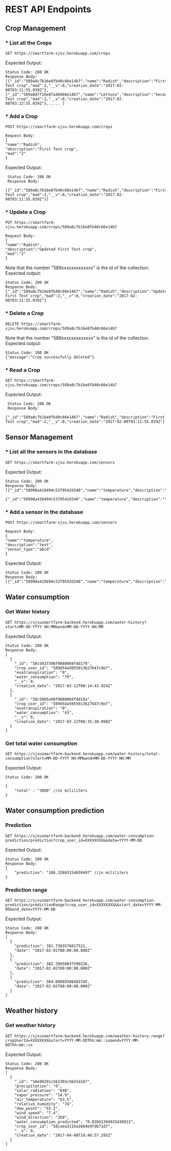 # REST API Endpoints
## Crop Management
### * List all the Crops
    GET https://smartfarm-sjsu.herokuapp.com/crops

Expected Output:

    Status Code: 200 OK
    Response Body:
    [{"_id":"589a8c7b16e8fb40c66e14b7","name":"Radish","description":"First Test crop","mad":2,"__v":0,"creation_date":"2017-02-08T03:11:55.039Z"},{"_id":"589a8d7f16e8fa40d66e14b7","name":"Lettuce","description":"Second Test crop","mad":2,"__v":0,"creation_date":"2017-02-08T03:22:55.039Z"},..... ]

### * Add a Crop
    POST https://smartfarm-sjsu.herokuapp.com/crops
    
    Request Body:
    {
    "name":"Radish",
    "description":"First Test crop",
    "mad":"2"
    }

Expected Output:

     Status Code: 200 OK
     Response Body:
     [{"_id":"589a8c7b16e8fb40c66e14b7","name":"Radish","description":"First Test crop","mad":2,"__v":0,"creation_date":"2017-02-08T03:11:55.039Z"}]

### * Update a Crop
    PUT https://smartfarm-sjsu.herokuapp.com/crops/589a8c7b16e8fb40c66e14b7
    
    Request Body:
    {
    "name":"Radish",
    "description":"Updated First Test crop",
    "mad":"2"
    }
    
Note that the number "589xxxxxxxxxxxxx" is the id of the collection.
Expected output:
    
    Status Code: 200 OK
    Response Body:
    {"_id":"589a8c7b16e8fb40c66e14b7","name":"Radish","description":"Updated First Test crop","mad":2,"__v":0,"creation_date":"2017-02-08T03:11:55.039Z"}

### * Delete a Crop
    DELETE https://smartfarm-sjsu.herokuapp.com/crops/589a8c7b16e8fb40c66e14b7
Note that the number "589xxxxxxxxxxxxx" is the id of the collection.
Expected output:

    Status Code: 200 OK
    {"message":"Crop successfully deleted"}
    
### * Read a Crop
    
    GET https://smartfarm-sjsu.herokuapp.com/crops/589a8c7b16e8fb40c66e14b7

Expected Output:

     Status Code: 200 OK
     Response Body:
     {"_id":"589a8c7b16e8fb40c66e14b7","name":"Radish","description":"First Test crop","mad":2,"__v":0,"creation_date":"2017-02-08T03:11:55.039Z"}

    
## Sensor Management
### * List all the sensors in the database
    GET https://smartfarm-sjsu.herokuapp.com/sensors

Expected Output:

    Status Code: 200 OK
    Response Body:
    [{"_id":"58998a410494c5379542d348","name":"temperature","description":"test","__v":0},
     {"_id":"58998a410494c5379542d348","name":"temperature","description":"test","__v":0},....]

### * Add a sensor in the database
    POST https://smartfarm-sjsu.herokuapp.com/sensors
    
    Request Body:
    {
    "name":"temperature",
    "description":"test",
    "sensor_type":"abcd"
    }

Expected Output:

    Status Code: 200 OK
    Response Body:
    [{"_id":"58998a410494c5379542d348","name":"temperature","description":"test","__v":0}]
	
## Water consumption
### Get Water history

	GET https://sjsusmartfarm-backend.herokuapp.com/water-history?start=MM-DD-YYYY HH:MM&end=MM-DD-YYYY HH:MM

Expected Output:

    Status Code: 200 OK
    Response Body:
    [
	  {
		"_id": "58c5037398f9080004fdd170",
		"crop_user_id": "589d54a5055013627647c9e7",
		"evatranspiration": "0",
		"water_consumption": "79",
		"__v": 0,
		"creation_date": "2017-03-12T00:14:43.924Z"
	  },
	  {
		"_id": "58c5085a98f9080004fdd18a",
		"crop_user_id": "589d54a5055013627647c9e7",
		"evatranspiration": "0",
		"water_consumption": "43",
		"__v": 0,
		"creation_date": "2017-03-12T00:35:38.090Z"
	  }
	]

### Get total water consumption	

	GET https://sjsusmartfarm-backend.herokuapp.com/water-history/total-consumption?start=MM-DD-YYYY HH:MM&end=MM-DD-YYYY HH:MM
	
Expected Output:

    Status Code: 200 OK
	
	{
		"total" : "3000" //in mililiters
	}
## Water consumption prediction
### Prediction 
    GET https://sjsusmartfarm-backend.herokuapp.com/water-consumption-prediction/prediction?crop_user_id=XXXXXXXX&&date=YYYY-MM-DD

	
Expected Output:

    Status Code: 200 OK
    Response Body:
    {
		"prediction": "186.32683154658497" //in mililiters
	}

### Prediction range 
    GET https://sjsusmartfarm-backend.herokuapp.com/water-consumption-prediction/predictionRange?crop_user_id=XXXXXXXX&&start_date=YYYY-MM-DD&end_date=YYYY-MM-DD

    
Expected Output:

    Status Code: 200 OK
    Response Body:
    [
      {
        "prediction": 381.7383576817521,
        "date": "2017-02-01T00:00:00.000Z"
      },
      {
        "prediction": 382.39950037599226,
        "date": "2017-02-02T00:00:00.000Z"
      },
      {
        "prediction": 384.00889388483745,
        "date": "2017-02-03T00:00:00.000Z"
      }
    ]


## Weather history
### Get weather history
    GET https://sjsusmartfarm-backend.herokuapp.com/weather-history-range?cropUserId=XXXXXXXX&start=YYYY-MM-DDThh:mm::ss&end=YYYY-MM-DDThh:mm::ss

Expected Output:

    Status Code: 200 OK
    Response Body:
    [
      {
        "_id": "58e99291c562303c56d1d167",
        "precipitation": "0",
        "solar_radiation": "640",
        "vapor_pressure": "14.9",
        "air_temperature": "63.5",
        "relative_humidity": "74",
        "dew_point": "55.2",
        "wind_speed": "7.4",
        "wind_direction": "269",
        "water_consumption_predicted": "0.02041394935438913",
        "crop_user_id": "58caea3116a1664e9fdb71d7",
        "__v": 0,
        "creation_date": "2017-04-08T18:46:57.295Z"
      }
    ]